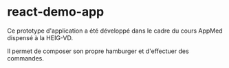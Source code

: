 # react-demo-app
Ce prototype d'application a été développé dans le cadre du cours AppMed dispensé à la HEIG-VD.

Il permet de composer son propre hamburger et d'effectuer des commandes.
